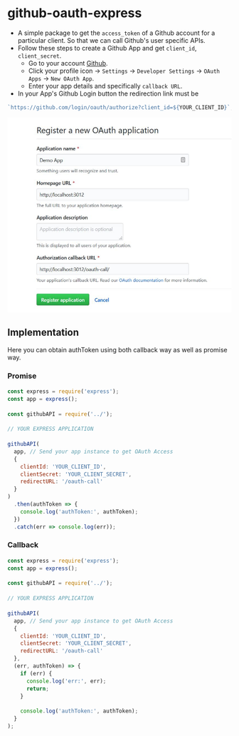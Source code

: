 # github-oauth-express

- A simple package to get the `access_token` of a Github account for a particular client. So that we can call Github's user specific APIs.
- Follow these steps to create a Github App and get `client_id`, `client_secret`.
  - Go to your account [Github](https://github.com).
  - Click your profile icon -> `Settings` -> `Developer Settings` -> `OAuth Apps` -> `New OAuth App`.
  - Enter your app details and specifically `callback URL`.
- In your App's Github Login button the redirection link must be

```js
`https://github.com/login/oauth/authorize?client_id=${YOUR_CLIENT_ID}`;
```

![](./images/OAuth-github.jpg?raw=true)

## Implementation

Here you can obtain authToken using both callback way as well as promise way.

### Promise

```js
const express = require('express');
const app = express();

const githubAPI = require('../');

// YOUR EXPRESS APPLICATION

githubAPI(
  app, // Send your app instance to get OAuth Access
  {
    clientId: 'YOUR_CLIENT_ID',
    clientSecret: 'YOUR_CLIENT_SECRET',
    redirectURL: '/oauth-call'
  }
)
  .then(authToken => {
    console.log('authToken:', authToken);
  })
  .catch(err => console.log(err));
```

### Callback

```js
const express = require('express');
const app = express();

const githubAPI = require('../');

// YOUR EXPRESS APPLICATION

githubAPI(
  app, // Send your app instance to get OAuth Access
  {
    clientId: 'YOUR_CLIENT_ID',
    clientSecret: 'YOUR_CLIENT_SECRET',
    redirectURL: '/oauth-call'
  },
  (err, authToken) => {
    if (err) {
      console.log('err:', err);
      return;
    }

    console.log('authToken:', authToken);
  }
);
```

